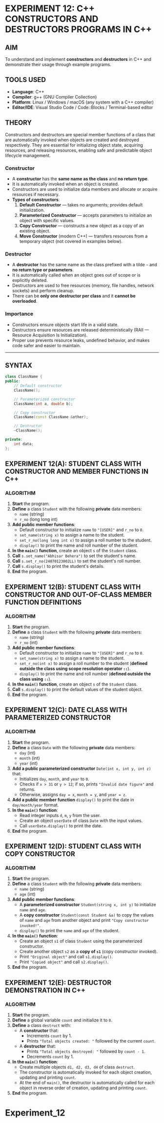 

# EXPERIMENT 12: C++ CONSTRUCTORS AND DESTRUCTORS PROGRAMS IN C++

## AIM
To understand and implement **constructors** and **destructors** in C++ and demonstrate their usage through example programs.

## TOOLS USED
- **Language**: C++  
- **Compiler**: g++ (GNU Compiler Collection)  
- **Platform**: Linux / Windows / macOS (any system with a C++ compiler)  
- **Editor/IDE**: Visual Studio Code / Code::Blocks / Terminal-based editor  

## THEORY

Constructors and destructors are special member functions of a class that are automatically invoked when objects are created and destroyed respectively. They are essential for initializing object state, acquiring resources, and releasing resources, enabling safe and predictable object lifecycle management.

### Constructor
- A **constructor** has the **same name as the class** and **no return type**.
- It is automatically invoked when an object is created.
- Constructors are used to initialize data members and allocate or acquire resources if necessary.
- **Types of constructors**:
  1. **Default Constructor** — takes no arguments; provides default initialization.
  2. **Parameterized Constructor** — accepts parameters to initialize an object with specific values.
  3. **Copy Constructor** — constructs a new object as a copy of an existing object.
  4. **Move Constructor** (modern C++) — transfers resources from a temporary object (not covered in examples below).

### Destructor
- A **destructor** has the same name as the class prefixed with a tilde `~` and **no return type or parameters**.
- It is automatically called when an object goes out of scope or is explicitly deleted.
- Destructors are used to free resources (memory, file handles, network sockets) and perform cleanup.
- There can be **only one destructor per class** and it **cannot be overloaded**.

### Importance
- Constructors ensure objects start life in a valid state.
- Destructors ensure resources are released deterministically (RAII — Resource Acquisition Is Initialization).
- Proper use prevents resource leaks, undefined behavior, and makes code safer and easier to maintain.

---

## SYNTAX

```cpp
class ClassName {
public:
    // Default constructor
    ClassName();

    // Parameterized constructor
    ClassName(int a, double b);

    // Copy constructor
    ClassName(const ClassName &other);

    // Destructor
    ~ClassName();

private:
    int data;
};
```

## EXPERIMENT 12(A): STUDENT CLASS WITH CONSTRUCTOR AND MEMBER FUNCTIONS IN C++

### ALGORITHM

1. **Start** the program.
2. **Define** a class `Student` with the following **private** data members:
   - `name` (string)  
   - `r_no` (long long int)
3. **Add public member functions**:
   - Default constructor to initialize `name` to `"[USER]"` and `r_no` to `0`.
   - `set_name(string x)` to assign a name to the student.
   - `set_r_no(long long int x)` to assign a roll number to the student.
   - `display()` to print the name and roll number of the student.
4. **In the `main()` function**, create an object `s` of the `Student` class.
5. **Call** `s.set_name("Abhisar Behera")` to set the student's name.
6. **Call** `s.set_r_no(24070123002LL)` to set the student's roll number.
7. **Call** `s.display()` to print the student's details.
8. **End** the program.

## EXPERIMENT 12(B): STUDENT CLASS WITH CONSTRUCTOR AND OUT-OF-CLASS MEMBER FUNCTION DEFINITIONS

### ALGORITHM

1. **Start** the program.
2. **Define** a class `Student` with the following **private** data members:
   - `name` (string)  
   - `r_no` (int)
3. **Add public member functions**:
   - Default constructor to initialize `name` to `"[USER]"` and `r_no` to `0`.
   - `set_name(string x)` to assign a name to the student.
   - `set_r_no(int x)` to assign a roll number to the student (**defined outside the class using scope resolution operator `::`**).
   - `display()` to print the name and roll number (**defined outside the class using `::`**).
4. **In the `main()` function**, create an object `s` of the `Student` class.
5. **Call** `s.display()` to print the default values of the student object.
6. **End** the program.

## EXPERIMENT 12(C): DATE CLASS WITH PARAMETERIZED CONSTRUCTOR

### ALGORITHM

1. **Start** the program.
2. **Define** a class `Date` with the following **private** data members:
   - `day` (int)  
   - `month` (int)  
   - `year` (int)
3. **Add a public parameterized constructor** `Date(int x, int y, int z)` that:
   - Initializes `day`, `month`, and `year` to `0`.
   - Checks if `x > 31` or `y > 12`; if so, prints `"Invalid date figure"` and returns.
   - Otherwise, assigns `day = x`, `month = y`, and `year = z`.
4. **Add a public member function** `display()` to print the date in `day/month/year` format.
5. **In the `main()` function**:
   - Read integer inputs `d`, `m`, `y` from the user.
   - Create an object `userDate` of class `Date` with the input values.
   - Call `userDate.display()` to print the date.
6. **End** the program.

## EXPERIMENT 12(D): STUDENT CLASS WITH COPY CONSTRUCTOR

### ALGORITHM

1. **Start** the program.
2. **Define** a class `Student` with the following **private** data members:
   - `name` (string)  
   - `age` (int)
3. **Add public member functions**:
   - A **parameterized constructor** `Student(string x, int y)` to initialize `name` and `age`.
   - A **copy constructor** `Student(const Student &a)` to copy the values of `name` and `age` from another object and print `"Copy constructor invoked!"`.
   - `display()` to print the `name` and `age` of the student.
4. **In the `main()` function**:
   - Create an object `s1` of class `Student` using the parameterized constructor.
   - Create another object `s2` as a **copy of `s1`** (copy constructor invoked).
   - Print `"Original object"` and call `s1.display()`.
   - Print `"Copied object"` and call `s2.display()`.
5. **End** the program.

## EXPERIMENT 12(E): DESTRUCTOR DEMONSTRATION IN C++

### ALGORITHM

1. **Start** the program.
2. **Define** a global variable `count` and initialize it to `0`.
3. **Define** a class `destruct` with:
   - A **constructor** that:
     - Increments `count` by 1.
     - Prints `"Total objects created: "` followed by the current `count`.
   - A **destructor** that:
     - Prints `"Total objects destroyed: "` followed by `count - 1`.
     - Decrements `count` by 1.
4. **In the `main()` function**:
   - Create multiple objects `d1, d2, d3, d4` of class `destruct`.
   - The constructor is automatically invoked for each object creation, updating and printing `count`.
   - At the end of `main()`, the destructor is automatically called for each object in reverse order of creation, updating and printing `count`.
5. **End** the program.
# Experiment_12
